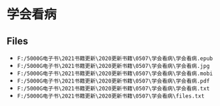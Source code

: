 # 学会看病

## Files

- `F:/5000G电子书\2021书籍更新\2020更新书籍\0507\学会看病\学会看病.epub`
- `F:/5000G电子书\2021书籍更新\2020更新书籍\0507\学会看病\学会看病.jpg`
- `F:/5000G电子书\2021书籍更新\2020更新书籍\0507\学会看病\学会看病.mobi`
- `F:/5000G电子书\2021书籍更新\2020更新书籍\0507\学会看病\学会看病.pdf`
- `F:/5000G电子书\2021书籍更新\2020更新书籍\0507\学会看病\学会看病.txt`
- `F:/5000G电子书\2021书籍更新\2020更新书籍\0507\学会看病\files.txt`
